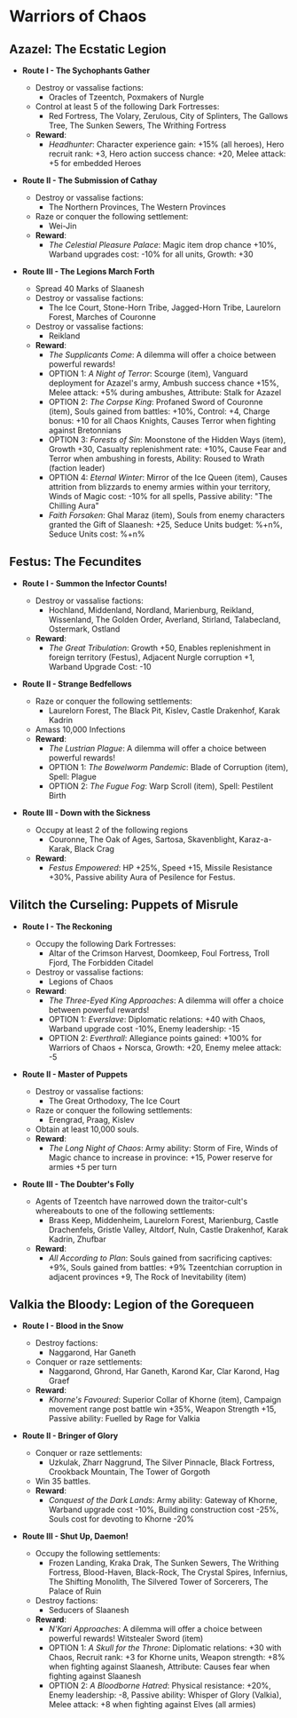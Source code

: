 # Warriors of Chaos

## Azazel: The Ecstatic Legion

* **Route I - The Sychophants Gather**
  * Destroy or vassalise factions:
    * Oracles of Tzeentch, Poxmakers of Nurgle
  * Control at least 5 of the following Dark Fortresses:
    * Red Fortress, The Volary, Zerulous, City of Splinters, The Gallows Tree, The Sunken Sewers, The Writhing Fortress
  * **Reward**:
    * _Headhunter_: Character experience gain: +15% (all heroes), Hero recruit rank: +3, Hero action success chance: 
    +20, Melee attack: +5 for embedded Heroes

* **Route II - The Submission of Cathay**
  * Destroy or vassalise factions:
    * The Northern Provinces, The Western Provinces
  * Raze or conquer the following settlement:
    * Wei-Jin
  * **Reward**:
    * _The Celestial Pleasure Palace_: Magic item drop chance +10%, Warband upgrades cost: -10% for all units, Growth: 
    +30

* **Route III - The Legions March Forth**
  * Spread 40 Marks of Slaanesh
  * Destroy or vassalise factions:
    * The Ice Court, Stone-Horn Tribe, Jagged-Horn Tribe, Laurelorn Forest, Marches of Couronne
  * Destroy or vassalise factions:
    * Reikland
  * **Reward**:
    * _The Supplicants Come_: A dilemma will offer a choice between powerful rewards!
    * OPTION 1: _A Night of Terror_: Scourge (item), Vanguard deployment for Azazel's army, Ambush success chance +15%, 
    Melee attack: +5% during ambushes, Attribute: Stalk for Azazel
    * OPTION 2: _The Corpse King_: Profaned Sword of Couronne (item), Souls gained from battles: +10%, Control: +4, 
    Charge bonus: +10 for all Chaos Knights, Causes Terror when fighting against Bretonnians
    * OPTION 3: _Forests of Sin_: Moonstone of the Hidden Ways (item), Growth +30, Casualty replenishment rate: +10%, 
    Cause Fear and Terror when ambushing in forests, Ability: Roused to Wrath (faction leader)
    * OPTION 4: _Eternal Winter_: Mirror of the Ice Queen (item), Causes attrition from blizzards to enemy armies within 
    your territory, Winds of Magic cost: -10% for all spells, Passive ability: "The Chilling Aura" 
    * _Faith Forsaken_: Ghal Maraz (item), Souls from enemy characters granted the Gift of Slaanesh: +25, Seduce Units 
    budget: %+n%, Seduce Units cost: %+n%


## Festus: The Fecundites

* **Route I - Summon the Infector Counts!**
  * Destroy or vassalise factions:
    * Hochland, Middenland, Nordland, Marienburg, Reikland, Wissenland, The Golden Order, Averland, Stirland, 
    Talabecland, Ostermark, Ostland
  * **Reward**:
    * _The Great Tribulation_: Growth +50, Enables replenishment in foreign territory (Festus), Adjacent Nurgle 
    corruption +1, Warband Upgrade Cost: -10

* **Route II - Strange Bedfellows**
  * Raze or conquer the following settlements: 
    * Laurelorn Forest, The Black Pit, Kislev, Castle Drakenhof, Karak Kadrin
  * Amass 10,000 Infections
  * **Reward**:
    * _The Lustrian Plague_: A dilemma will offer a choice between powerful rewards!
    * OPTION 1: _The Bowelworm Pandemic_: Blade of Corruption (item), Spell: Plague
    * OPTION 2: _The Fugue Fog_: Warp Scroll (item), Spell: Pestilent Birth

* **Route III - Down with the Sickness**
  * Occupy at least 2 of the following regions
    * Couronne, The Oak of Ages, Sartosa, Skavenblight, Karaz-a-Karak, Black Crag
  * **Reward**:
    * _Festus Empowered_: HP +25%, Speed +15, Missile Resistance +30%, Passive ability Aura of Pesilence for Festus.


## Vilitch the Curseling: Puppets of Misrule

* **Route I - The Reckoning**
  * Occupy the following Dark Fortresses:
    * Altar of the Crimson Harvest, Doomkeep, Foul Fortress, Troll Fjord, The Forbidden Citadel
  * Destroy or vassalise factions:
    * Legions of Chaos
  * **Reward**:
    * _The Three-Eyed King Approaches_: A dilemma will offer a choice between powerful rewards!
    * OPTION 1: _Everslave_: Diplomatic relations: +40 with Chaos, Warband upgrade cost -10%, Enemy leadership: -15
    * OPTION 2: _Everthrall_: Allegiance points gained: +100% for Warriors of Chaos + Norsca, Growth: +20, Enemy melee 
    attack: -5

* **Route II - Master of Puppets**
  * Destroy or vassalise factions:
    * The Great Orthodoxy, The Ice Court
  * Raze or conquer the following settlements:
    * Erengrad, Praag, Kislev
  * Obtain at least 10,000 souls.
  * **Reward**:
    * _The Long Night of Chaos_: Army ability: Storm of Fire, Winds of Magic chance to increase in province: +15, Power 
    reserve for armies +5 per turn

* **Route III - The Doubter's Folly**
  * Agents of Tzeentch have narrowed down the traitor-cult's whereabouts to one of the following settlements:
    * Brass Keep, Middenheim, Laurelorn Forest, Marienburg, Castle Drachenfels, Gristle Valley, Altdorf, Nuln, Castle 
    Drakenhof, Karak Kadrin, Zhufbar
  * **Reward**:
    * _All According to Plan_: Souls gained from sacrificing captives: +9%, Souls gained from battles: +9% Tzeentchian 
    corruption in adjacent provinces +9, The Rock of Inevitability (item)


## Valkia the Bloody: Legion of the Gorequeen

* **Route I - Blood in the Snow**
  * Destroy factions:
    * Naggarond, Har Ganeth
  * Conquer or raze settlements:
    * Naggarond, Ghrond, Har Ganeth, Karond Kar, Clar Karond, Hag Graef
  * **Reward**:
    * _Khorne's Favoured_: Superior Collar of Khorne (item), Campaign movement range post battle win +35%, Weapon 
    Strength +15, Passive ability: Fuelled by Rage for Valkia

* **Route II - Bringer of Glory**
  * Conquer or raze settlements:
    * Uzkulak, Zharr Naggrund, The Silver Pinnacle, Black Fortress, Crookback Mountain, The Tower of Gorgoth
  * Win 35 battles.
  * **Reward**:
    * _Conquest of the Dark Lands_: Army ability: Gateway of Khorne, Warband upgrade cost -10%, Building construction 
    cost -25%, Souls cost for devoting to Khorne -20%

* **Route III - Shut Up, Daemon!**
  * Occupy the following settlements:
    * Frozen Landing, Kraka Drak, The Sunken Sewers, The Writhing Fortress, Blood-Haven, Black-Rock, The Crystal Spires, 
    Infernius, The Shifting Monolith, The Silvered Tower of Sorcerers, The Palace of Ruin
  * Destroy factions:
    * Seducers of Slaanesh
  * **Reward**: 
    * _N'Kari Approaches_: A dilemma will offer a choice between powerful rewards! Witstealer Sword (item)
    * OPTION 1: _A Skull for the Throne_: Diplomatic relations: +30 with Chaos, Recruit rank: +3 for Khorne units, 
    Weapon strength: +8% when fighting against Slaanesh, Attribute: Causes fear when fighting against Slaanesh
    * OPTION 2: _A Bloodborne Hatred_: Physical resistance: +20%, Enemy leadership: -8, Passive ability: Whisper of 
    Glory (Valkia), Melee attack: +8 when fighting against Elves (all armies)
